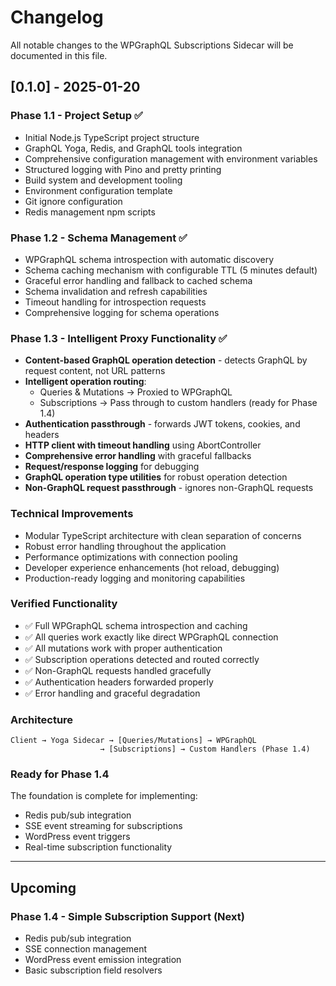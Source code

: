# Changelog

All notable changes to the WPGraphQL Subscriptions Sidecar will be documented in this file.

## [0.1.0] - 2025-01-20

### Phase 1.1 - Project Setup ✅
- Initial Node.js TypeScript project structure
- GraphQL Yoga, Redis, and GraphQL tools integration
- Comprehensive configuration management with environment variables
- Structured logging with Pino and pretty printing
- Build system and development tooling
- Environment configuration template
- Git ignore configuration
- Redis management npm scripts

### Phase 1.2 - Schema Management ✅
- WPGraphQL schema introspection with automatic discovery
- Schema caching mechanism with configurable TTL (5 minutes default)
- Graceful error handling and fallback to cached schema
- Schema invalidation and refresh capabilities
- Timeout handling for introspection requests
- Comprehensive logging for schema operations

### Phase 1.3 - Intelligent Proxy Functionality ✅
- **Content-based GraphQL operation detection** - detects GraphQL by request content, not URL patterns
- **Intelligent operation routing**:
  - Queries & Mutations → Proxied to WPGraphQL
  - Subscriptions → Pass through to custom handlers (ready for Phase 1.4)
- **Authentication passthrough** - forwards JWT tokens, cookies, and headers
- **HTTP client with timeout handling** using AbortController
- **Comprehensive error handling** with graceful fallbacks
- **Request/response logging** for debugging
- **GraphQL operation type utilities** for robust operation detection
- **Non-GraphQL request passthrough** - ignores non-GraphQL requests

### Technical Improvements
- Modular TypeScript architecture with clean separation of concerns
- Robust error handling throughout the application
- Performance optimizations with connection pooling
- Developer experience enhancements (hot reload, debugging)
- Production-ready logging and monitoring capabilities

### Verified Functionality
- ✅ Full WPGraphQL schema introspection and caching
- ✅ All queries work exactly like direct WPGraphQL connection
- ✅ All mutations work with proper authentication
- ✅ Subscription operations detected and routed correctly
- ✅ Non-GraphQL requests handled gracefully
- ✅ Authentication headers forwarded properly
- ✅ Error handling and graceful degradation

### Architecture
```
Client → Yoga Sidecar → [Queries/Mutations] → WPGraphQL
                    → [Subscriptions] → Custom Handlers (Phase 1.4)
```

### Ready for Phase 1.4
The foundation is complete for implementing:
- Redis pub/sub integration
- SSE event streaming for subscriptions
- WordPress event triggers
- Real-time subscription functionality

---

## Upcoming

### Phase 1.4 - Simple Subscription Support (Next)
- Redis pub/sub integration
- SSE connection management
- WordPress event emission integration
- Basic subscription field resolvers
